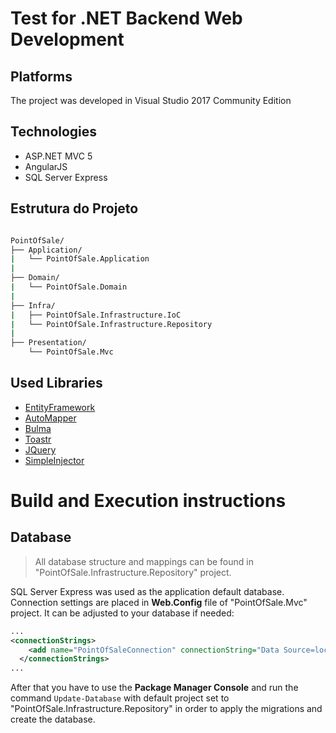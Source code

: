 # Test for .NET Backend Web Development

## Platforms
The project was developed in Visual Studio 2017 Community Edition

## Technologies
- ASP.NET MVC 5
- AngularJS
- SQL Server Express

## Estrutura do Projeto
```bash

PointOfSale/
├── Application/
|   └── PointOfSale.Application
|
├── Domain/
|   └── PointOfSale.Domain
|
├── Infra/
|   ├── PointOfSale.Infrastructure.IoC
|   └── PointOfSale.Infrastructure.Repository
|
├── Presentation/
    └── PointOfSale.Mvc

```

## Used Libraries
- [EntityFramework](https://github.com/aspnet/EntityFramework6)
- [AutoMapper](https://github.com/AutoMapper/AutoMapper)
- [Bulma](http://bulma.io/)
- [Toastr](https://github.com/CodeSeven/toastr)
- [JQuery](https://github.com/jquery/jquery)
- [SimpleInjector](https://github.com/simpleinjector)

# Build and Execution instructions

## Database
> All database structure and mappings can be found in "PointOfSale.Infrastructure.Repository" project.

SQL Server Express was used as the application default database. Connection settings are placed in **Web.Config** file of "PointOfSale.Mvc" project. It can be adjusted to your database if needed:
```xml
...
<connectionStrings>
    <add name="PointOfSaleConnection" connectionString="Data Source=localhost\SQLEXPRESS; Initial Catalog=point_of_sale; Integrated Security=True; MultipleActiveResultSets=True" providerName="System.Data.SqlClient" />
  </connectionStrings>
...  
```

After that you have to use the **Package Manager Console** and run the command `Update-Database` with default project set to "PointOfSale.Infrastructure.Repository" in order to apply the migrations and create the database.
